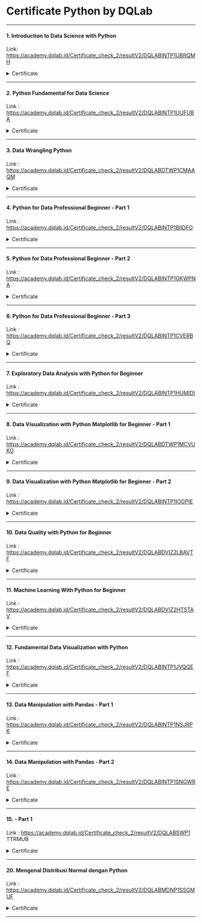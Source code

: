 # Certificate Python by DQLab

----

#### 1. Introduction to Data Science with Python

Link: https://academy.dqlab.id/Certificate_check_2/resultV2/DQLABINTP1UBRQMH

<details>
<summary markdown="span">Certificate</summary>

![Fundamental python from DQLab_page-0001](https://user-images.githubusercontent.com/112692717/206072773-1a642060-a9e4-4547-baba-6d099c003d9f.jpg)

</details>

----

#### 2. Python Fundamental for Data Science 

Link : https://academy.dqlab.id/Certificate_check_2/resultV2/DQLABINTP1UUFUBA

<details>
<summary markdown="span">Certificate</summary>

![Fundamental python from DQLab_page-0002](https://user-images.githubusercontent.com/112692717/206072787-8ebf5f49-3eab-48be-b1e4-9d6cfa063eeb.jpg)

</details>

----
#### 3. Data Wrangling Python 

Link : https://academy.dqlab.id/Certificate_check_2/resultV2/DQLABDTWP1CMAAQM

<details>
<summary markdown="span">Certificate</summary>

![Fundamental python from DQLab_page-0003](https://user-images.githubusercontent.com/112692717/206072793-67d99bca-5de6-483f-bdcf-450564e298c7.jpg)

</details>

----
#### 4. Python for Data Professional Beginner - Part 1 

Link : https://academy.dqlab.id/Certificate_check_2/resultV2/DQLABINTP1BIIDFO

<details>
<summary markdown="span">Certificate</summary>

![Fundamental python from DQLab_page-0004](https://user-images.githubusercontent.com/112692717/206072796-9e1fd5e4-381a-4eee-bc01-1e5d3a7c2d62.jpg)

</details>

----
#### 5. Python for Data Professional Beginner - Part 2

Link : https://academy.dqlab.id/Certificate_check_2/resultV2/DQLABINTP1GKWPNA

<details>
<summary markdown="span">Certificate</summary>

![Fundamental python from DQLab_page-0005](https://user-images.githubusercontent.com/112692717/206072802-1e75775e-2e33-4670-9e35-56422abb10e0.jpg)

</details>

----
#### 6. Python for Data Professional Beginner - Part 3

Link : https://academy.dqlab.id/Certificate_check_2/resultV2/DQLABINTP1CVERBQ

<details>
<summary markdown="span">Certificate</summary>

![Fundamental python from DQLab_page-0006](https://user-images.githubusercontent.com/112692717/206072806-cdd4e5d6-53c2-42c6-aab1-eee8118e372d.jpg)

</details>

----
#### 7. Exploratory Data Analysis with Python for Beginner 

Link : https://academy.dqlab.id/Certificate_check_2/resultV2/DQLABINTP1HUMIDI

<details>
<summary markdown="span">Certificate</summary>

![Fundamental python from DQLab_page-0007](https://user-images.githubusercontent.com/112692717/206072810-9349abe8-2e85-40e2-9295-651610cdd626.jpg)

</details>

----
#### 8. Data Visualization with Python Matplotlib for Beginner - Part 1

Link : https://academy.dqlab.id/Certificate_check_2/resultV2/DQLABDTWP1MCVUKO

<details>
<summary markdown="span">Certificate</summary>

![Fundamental python from DQLab_page-0008](https://user-images.githubusercontent.com/112692717/206072813-62ca8a25-8c79-4be7-a251-babd362bc8e9.jpg)

</details>

----
#### 9. Data Visualization with Python Matplotlib for Beginner - Part 2 

Link : https://academy.dqlab.id/Certificate_check_2/resultV2/DQLABINTP1IOGPIE

<details>
<summary markdown="span">Certificate</summary>

![Fundamental python from DQLab_page-0009](https://user-images.githubusercontent.com/112692717/206072819-fa25316c-4876-4e71-ad1e-569a04e76ce3.jpg)

</details>

----
#### 10. Data Quality with Python for Beginner

Link : https://academy.dqlab.id/Certificate_check_2/resultV2/DQLABDVIZ2LBAVTF

<details>
<summary markdown="span">Certificate</summary>

![Fundamental python from DQLab_page-0010](https://user-images.githubusercontent.com/112692717/206072826-dd53286d-b799-47d7-a2ea-948b6e7c6269.jpg)

</details>

----
#### 11. Machine Learning With Python for Beginner

Link : https://academy.dqlab.id/Certificate_check_2/resultV2/DQLABDVIZ2HTSTAV

<details>
<summary markdown="span">Certificate</summary>

![Fundamental python from DQLab_page-0011](https://user-images.githubusercontent.com/112692717/206072834-91d3ba28-43ea-4c47-8da4-8d5db9425547.jpg)

</details>

----
#### 12. Fundamental Data Visualization with Python

Link : https://academy.dqlab.id/Certificate_check_2/resultV2/DQLABINTP1JVQQEF

<details>
<summary markdown="span">Certificate</summary>

![Fundamental python from DQLab_page-0012](https://user-images.githubusercontent.com/112692717/206072844-e4d174fe-c01b-4b20-abde-de140b3b1250.jpg)

</details>

----
#### 13. Data Manipulation with Pandas - Part 1

Link : https://academy.dqlab.id/Certificate_check_2/resultV2/DQLABINTP1NSJRPK

<details>
<summary markdown="span">Certificate</summary>

![Fundamental python from DQLab_page-0013](https://user-images.githubusercontent.com/112692717/206072849-d435df80-f513-46d5-8d0a-18960abdddfe.jpg)

</details>

----
#### 14. Data Manipulation with Pandas - Part 2

Link : https://academy.dqlab.id/Certificate_check_2/resultV2/DQLABINTP1SNGWRE

<details>
<summary markdown="span">Certificate</summary>

![Fundamental python from DQLab_page-0014](https://user-images.githubusercontent.com/112692717/206072853-bd753574-6b2c-4df5-9ca2-4bd0a5b1cbc6.jpg)

</details>

----
#### 15.  - Part 1 

Link : https://academy.dqlab.id/Certificate_check_2/resultV2/DQLABSWP1 TTRMUB

<details>
<summary markdown="span">Certificate</summary>

![Fundamental python from DQLab_page-0015](https://user-images.githubusercontent.com/112692717/206072861-91a90fb8-d5ad-45c3-b213-dc2ca869f23d.jpg)

</details>

----
#### 20. Mengenal Distribusi Normal dengan Python 

Link : https://academy.dqlab.id/Certificate_check_2/resultV2/DQLABMDNP1SSGMUF

<details>
<summary markdown="span">Certificate</summary>

![Fundamental python from DQLab_page-0016](https://user-images.githubusercontent.com/112692717/206072870-34bc35cf-da2a-4cd3-b3ac-4e66e870e041.jpg)

</details>

----
